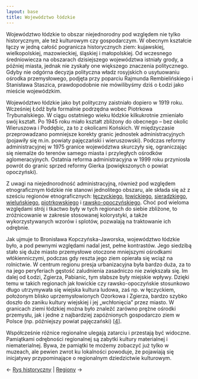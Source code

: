 ```yaml
---
layout: base
title: Województwo łódzkie
---
```

Województwo łódzkie to obszar niejednorodny pod względem nie tylko historycznym, ale też kulturowym czy gospodarczym. W obecnym kształcie łączy w jedną całość pogranicza historycznych ziem: kujawskiej, wielkopolskiej, mazowieckiej, śląskiej i małopolskiej. Od wczesnego średniowiecza na obszarach dzisiejszego województwa istniały grody, a później miasta, jednak nie zyskały one większego znaczenia politycznego. Gdyby nie odgórna decyzja polityczna władz rosyjskich o usytuowaniu ośrodka przemysłowego, podjęta przy poparciu Rajmunda Rembielińskiego i Stanisława Staszica, prawdopodobnie nie mówilibyśmy dziś o Łodzi jako mieście wojewódzkim.

Województwo łódzkie jako byt polityczny zaistniało dopiero w 1919 roku. Wcześniej Łódź była formalnie podrzędna wobec Piotrkowa Trybunalskiego. W ciągu ostatniego wieku łódzkie kilkukrotnie zmieniało swój kształt. Po 1945 roku miało kształt zbliżony do obecnego – bez okolic Wieruszowa i Poddębic, za to z okolicami Końskich. W międzyczasie przeprowadzano pomniejsze korekty granic jednostek administracyjnych (pojawiły się m.in. powiaty pajęczański i wieruszowski). Podczas reformy administracyjnej w 1975 granice województwa skurczyły się, ograniczając się niemalże do terenów samego miasta i przyległych ośrodków aglomeracyjnych. Ostatnia reforma administracyjna w 1999 roku przyniosła powrót do granic sprzed reformy Gierka (powiększonych o powiat opoczyński).

Z uwagi na niejednorodność administracyjną, również pod względem etnograficznym łódzkie nie stanowi jednolitego obszaru, ale składa się aż z sześciu regionów etnograficznych: [łęczyckiego](/regiony/leczycko-sieradzkie), [łowickiego](/regiony/lowickie), [sieradzkiego](/regiony/leczycko-sieradzkie), [wieluńskiego](/regiony/wielunskie), [piotrkowskiego](/regiony/piotrkowskie) i [rawsko-opoczyńskiego](/regiony/rawsko-opoczynskie). Choć pod wieloma względami strój i tkactwo były w tych regionach do siebie zbliżone, to zróżnicowanie w zakresie stosowanej kolorystyki, a także wykorzystywanych wzorów i splotów, pozwalają na traktowanie ich odrębnie.

Jak ujmuje to Bronisława Kopczyńska-Jaworska, województwo łódzkie było, a pod pewnymi względami nadal jest, pełne kontrastów. Jego siedzibą stało się duże miasto przemysłowe otoczone mniejszymi ośrodkami włókienniczymi, podczas gdy reszta jego ziem opierała się wciąż na rolnictwie. W centrum regionu presja urbanizacyjna była bardzo duża, za to na jego peryferiach gęstość zaludnienia zasadniczo nie zwiększała się. Im dalej od Łodzi, Zgierza, Pabianic, tym słabsze były miejskie wpływy. Dzięki temu w takich regionach jak łowickie czy rawsko-opoczyńskie stosunkowo długo utrzymywała się wiejska kultura ludowa, zaś np. w łęczyckiem, położonym blisko uprzemysłowionych Ozorkowa i Zgierza, bardzo szybko doszło do zaniku kultury wiejskiej i jej „wchłonięcia” przez miasto. W granicach ziemi łódzkiej można było znaleźć zarówno prężne ośrodki przemysłu, jak i jedne z najbardziej zapóźnionych gospodarczo ziem w Polsce (np. późniejszy powiat pajęczański) [[4][bibliografia]].

Współcześnie różnice regionalne ulegają zatarciu i przestają być widoczne. Pamiątkami odrębności regionalnej są zabytki kultury materialnej i niematerialnej. Bywa, że pamiątki te możemy zobaczyć już tylko w muzeach, ale pewien zwrot ku lokalności powoduje, że pojawiają się inicjatywy przypominające o regionalnym dziedzictwie kulturowym.

← [Rys historyczny](/rys-historyczny/) | [Regiony](/regiony/) →

[bibliografia]: /slowniczek-i-bibliografia/#bibliografia
